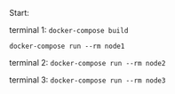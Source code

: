 Start:

terminal 1:
`docker-compose build`

`docker-compose run --rm node1`

terminal 2:
`docker-compose run --rm node2`

terminal 3:
`docker-compose run --rm node3`